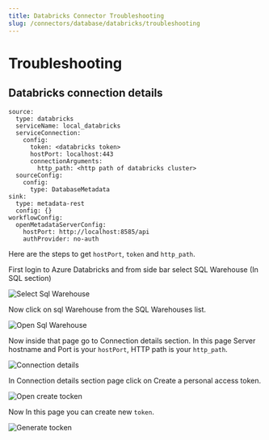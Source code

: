 ```yaml
---
title: Databricks Connector Troubleshooting
slug: /connectors/database/databricks/troubleshooting
---
```


# Troubleshooting

## Databricks connection details

```
source:
  type: databricks
  serviceName: local_databricks
  serviceConnection:
    config:
      token: <databricks token>
      hostPort: localhost:443
      connectionArguments:
        http_path: <http path of databricks cluster>
  sourceConfig:
    config:
      type: DatabaseMetadata
sink:
  type: metadata-rest
  config: {}
workflowConfig:
  openMetadataServerConfig:
    hostPort: http://localhost:8585/api
    authProvider: no-auth
```

Here are the steps to get `hostPort`, `token` and `http_path`.

First login to Azure Databricks and from side bar select SQL Warehouse (In SQL section)

<div className="w-100 flex justify-center">
<Image
  src="/images/openmetadata/connectors/databricks/select-sql-warehouse.png"
  alt="Select Sql Warehouse"
  caption="Select Sql Warehouse"
/>
</div>

Now click on sql Warehouse from the SQL Warehouses list.

<div className="w-100 flex justify-center">
<Image
  src="/images/openmetadata/connectors/databricks/Open-sql-warehouse.png"
  alt="Open Sql Warehouse"
  caption="Open Sql Warehouse"
/>
</div>

Now inside that page go to Connection details section.
In this page Server hostname and Port is your `hostPort`, HTTP path is your `http_path`.

<div className="w-100 flex justify-center">
<Image
  src="/images/openmetadata/connectors/databricks/Connection-details.png"
  alt="Connection details"
  caption="Connection details"
/>
</div>

In Connection details section page click on Create a personal access token.

<div className="w-100 flex justify-center">
<Image
  src="/images/openmetadata/connectors/databricks/Open-create-tocken-page.png"
  alt="Open create tocken"
  caption="Open create tocken"
/>
</div>

Now In this page you can create new `token`.

<div className="w-100 flex justify-center">
<Image
  src="/images/openmetadata/connectors/databricks/Generate-token.png"
  alt="Generate tocken"
  caption="Generate tocken"
/>
</div>
